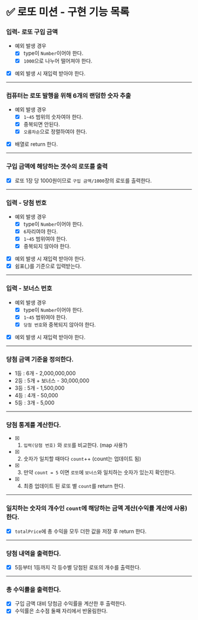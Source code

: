 # ✅ 로또 미션 - 구현 기능 목록

### 입력- 로또 구입 금액

- 예외 발생 경우
  - [x] type이 `Number`이어야 한다.
  - [x] `1000`으로 나누어 떨어져야 한다.
- [x] 예외 발생 시 재입력 받아야 한다.

---

### 컴퓨터는 로또 발행을 위해 6개의 랜덤한 숫자 추출

- 예외 발생 경우
  - [x] `1~45` 범위의 숫자여야 한다.
  - [x] 중복되면 안된다.
  - [x] `오름차순`으로 정렬하여야 한다.
- [x] 배열로 return 한다.

---

### 구입 금액에 해당하는 갯수의 로또를 출력

- [x] 로또 1장 당 1000원이므로 `구입 금액/1000`장의 로또를 출력한다.

---

### 입력 - 당첨 번호

- 예외 발생 경우
  - [x] type이 `Number`이어야 한다.
  - [x] `6`자리여야 한다.
  - [x] `1~45` 범위여야 한다.
  - [x] 중복되지 않아야 한다.
- [x] 예외 발생 시 재입력 받아야 한다.
- [x] 쉼표(,)를 기준으로 입력받는다.

---

### 입력 - 보너스 번호

- 예외 발생 경우
  - [x] type이 `Number`이어야 한다.
  - [x] `1~45` 범위여야 한다.
  - [x] `당첨 번호`와 중복되지 않아야 한다.
- [x] 예외 발생 시 재입력 받아야 한다.

---

### 당첨 금액 기준을 정의한다.

- 1등 : 6개 - 2,000,000,000
- 2등 : 5개 + 보너스 - 30,000,000
- 3등 : 5개 - 1,500,000
- 4등 : 4개 - 50,000
- 5등 : 3개 - 5,000

---

### 당첨 통계를 계산한다.

- [x] 1. `입력(당첨 번호)` 와 `로또`를 비교한다. (map 사용?)
- [x] 2. 숫자가 일치할 때마다 `count`++ (count는 업데이트 됨)
- [x] 3. 만약 `count = 5` 이면 `로또`에 `보너스`와 일치하는 숫자가 있는지 확인한다.
- [x] 4. 최종 업데이트 된 로또 별 `count`를 return 한다.

---

### 일치하는 숫자의 개수인 `count`에 해당하는 금액 계산(수익률 계산에 사용)한다.

- [x] `totalPrice`에 총 수익을 모두 더한 값을 저장 후 return 한다.

---

### 당첨 내역을 출력한다.

- [x] 5등부터 1등까지 각 등수별 당첨된 로또의 개수를 출력한다.

---

### 총 수익률을 출력한다.

- [x] 구입 금액 대비 당첨금 수익률을 계산한 후 출력한다.
- [x] 수익률은 소수점 둘째 자리에서 반올림한다.
